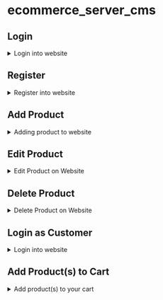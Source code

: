 # ecommerce_server_cms

## Login
<details close>
<summary> Login into website </summary>

* **URL**

  `/login`

* **Method:**

  `POST`

* **Data Params**
  
  **Required:**

  `{
      email: mail@mail.com,
      password: 123456
  }`

* **Success Response:**

  * **Code:** 200 <br />
    **Content:** 
    `{ token: < token > }`
 
* **Error Response:**
  * **Code** 400 BAD REQUEST <br />
    **Content** `{ error: Email / Password invalid! }`

  * **Code:** 500 INTERNAL SERVER ERROR <br />
    **Content:** `{ error : "Internal server error" }`
<br /><br />
</details>

## Register
<details close>
<summary>Register into website </summary>

* **URL**

  `/register`

* **Method:**

  `POST`

* **Data Params**
  
  **Required:**


    `{ email: mail@mail.com,
    password: 123456,
    fullName: John Doe }`


* **Success Response:**

  * **Code:** 201 <br />
    **Content:** 
    `{ token: <token> }`
 
* **Error Response:**

  * **Code** 400 BAD REQUEST <br />
    **Content** `{ error: Please input with valid email! }`

    OR

  * **Code** 400 BAD REQUEST <br />
    **Content** `{ error: Email has been registered, please choose another email }`

    OR

  * **Code** 400 BAD REQUEST <br />
    **Content** `{ error: Please input your name! }`

    OR

  * **Code** 400 BAD REQUEST <br />
    **Content** `{ error: Password at least 5 characters }`

    OR

  * **Code:** 500 INTERNAL SERVER ERROR <br />
    **Content:** `{ error : "Internal server error" }`
<br /><br />
</details>

## Add Product
<details close>
<summary>Adding product to website</summary>

* **URL**

  `/products`

* **Method:**

  `POST`

* **Headers Params**
  
  **Required:**

  ` { token: < token > } `

* **Data Params**
  
  **Required:**

    `{ name: Ryzen 5 2400G,
    image_url: 'http://localhost:3000/img.img',
    price: Rp. 2,200,000,
    stock: 5}`


* **Success Response:**

  * **Code:** 201 <br />
    **Content:** 
    `{ token: <token> , message: "Successfully add product(s) }`
 
* **Error Response:**
  * **Code** 400 BAD REQUEST <br />
    **Content** `{ error: Please input product's name }`

    OR

  * **Code** 400 BAD REQUEST <br />
    **Content** `{ error: Product's price cannot below 0 }`

    OR

  * **Code** 400 BAD REQUEST <br />
    **Content** `{ error: Please input product's price }`

    OR

  * **Code** 400 BAD REQUEST <br />
    **Content** `{ error: Please input product's stock }`

    OR

  * **Code:** 500 INTERNAL SERVER ERROR <br />
    **Content:** `{ error : "Internal server error" }`
<br /><br />
</details>

## Edit Product
<details close>
<summary>Edit Product on Website</summary>

* **URL**

  `/products/:id`

* **Method:**

  `PUT`

* **Headers Params**
  
  **Required:** 
  
  `id=[integer]`

* **Headers Params**
  
  **Required:** 
  
  ` { token: < token > } `

* **Data Params**
  
  **Required:**

    `{ name: Ryzen 5 2400G,
    image_url: 'http://localhost:3000/img.img',
    price: Rp. 2,200,000,
    stock: 5}`


* **Success Response:**

  * **Code:** 200 <br />
    **Content:** 
    `{ message: "Successfully edited Ryzen 5 2400G" }`
 
* **Error Response:**
  * **Code** 400 BAD REQUEST <br />
    **Content** `{ error: "Please input product's name" }`

    OR

  * **Code** 400 BAD REQUEST <br />
    **Content** `{ error: "Please input product's description" }`

    OR

  * **Code** 400 BAD REQUEST <br />
    **Content** `{ error: "Description's max characters is 200" }`

    OR

  * **Code** 400 BAD REQUEST <br />
    **Content** `{ error: "Product's price cannot below 0" }`

    OR

  * **Code** 400 BAD REQUEST <br />
    **Content** `{ error: "Please input product's price" }`

    OR

  * **Code** 400 BAD REQUEST <br />
    **Content** `{ error: "Please input product's stock" }`

    OR

  * **Code:** 403 NOT AUTHORIZED <br />
    **Content:** `{ error : "Authentication failed! Please re-login" }`

    OR

  * **Code:** 403 NOT AUTHORIZED <br />
    **Content:** `{ error : "You're not authorized to perform this action!" }`

    OR

  * **Code:** 404 NOT FOUND <br />
    **Content:** `{ error : "Product not found!" }`

    OR

  * **Code:** 500 INTERNAL SERVER ERROR <br />
    **Content:** `{ error : "Internal server error" }`
<br /><br />
</details>

## Delete Product
<details close>

<summary>Delete Product on Website</summary>

* **URL**

  `/products/:id`

* **Method:**

  `DELETE`

* **Headers Params**
  
  **Required:** 
  
  `id=[integer]`

* **Headers Params**
  
  **Required:** 
  
  ` { token: < token > } `

* **Success Response:**

  * **Code:** 200 <br />
    **Content:** 
    `{ message: "Successfully delete product(s)" }`
 
* **Error Response:**

  * **Code:** 403 NOT AUTHORIZED <br />
    **Content:** `{ error : "You're not authorized to perform this action!" }`

    OR
  
  * **Code:** 403 NOT AUTHORIZED <br />
    **Content:** `{ error : "Authentication failed! Please re-login" }`

    OR

  * **Code:** 404 NOT FOUND <br />
    **Content:** `{ error : "Product not found!" }`

    OR

  * **Code:** 500 INTERNAL SERVER ERROR <br />
    **Content:** `{ error : "Internal Server Error" }`

<br /><br />

</details>

## Login as Customer
<details close>
<summary> Login into website </summary>

* **URL**

  `https://tookuu-marketplace.firebaseapp.com/login`

* **Method:**

  `POST`

* **Data Params**
  
  **Required:**

  `{
      email: mail@mail.com,
      password: 123456
  }`

* **Success Response:**

  * **Code:** 200 <br />
    **Content:** 
    `{ token: < token > }`
 
* **Error Response:**
  * **Code** 400 BAD REQUEST <br />
    **Content** `{ error: Email / Password invalid! }`

  * **Code:** 500 INTERNAL SERVER ERROR <br />
    **Content:** `{ error : "Internal server error" }`
<br /><br />
</details>

## Add Product(s) to Cart
<details close>

<summary>Add product(s) to your cart</summary>

* **URL**

  `/products/:id`

* **Method:**

  `POST`

* **Headers Params**
  
  **Required:** 
  
  `id=[integer]`

* **Headers Params**
  
  **Required:** 
  
  ` { token: < token > } `

* **Success Response:**

  * **Code:** 200 <br />
    **Content:** 
    `{ message: "Added item(s) to cart" }`
 
* **Error Response:**

  * **Code:** 403 NOT AUTHORIZED <br />
    **Content:** `{ error : "You're not authorized to perform this action!" }`

    OR
  
  * **Code:** 403 NOT AUTHORIZED <br />
    **Content:** `{ error : "Authentication failed! Please re-login" }`

    OR

  * **Code:** 404 NOT FOUND <br />
    **Content:** `{ error : "Product not found!" }`

    OR

  * **Code:** 500 INTERNAL SERVER ERROR <br />
    **Content:** `{ error : "Internal Server Error" }`

<br /><br />

</details>